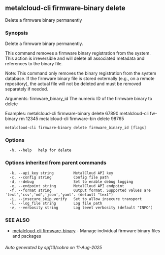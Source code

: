 ## metalcloud-cli firmware-binary delete

Delete a firmware binary permanently

### Synopsis

Delete a firmware binary permanently.

This command removes a firmware binary registration from the system. This action is irreversible
and will delete all associated metadata and references to the binary file.

Note: This command only removes the binary registration from the system database. If the firmware
binary file is stored externally (e.g., on a remote repository), the actual file will not be
deleted and must be removed separately if needed.

Arguments:
  firmware_binary_id    The numeric ID of the firmware binary to delete

Examples:
  metalcloud-cli firmware-binary delete 67890
  metalcloud-cli fw-binary rm 12345
  metalcloud-cli firmware-bin delete 98765

```
metalcloud-cli firmware-binary delete firmware_binary_id [flags]
```

### Options

```
  -h, --help   help for delete
```

### Options inherited from parent commands

```
  -k, --api_key string         MetalCloud API key
  -c, --config string          Config file path
  -d, --debug                  Set to enable debug logging
  -e, --endpoint string        MetalCloud API endpoint
  -f, --format string          Output format. Supported values are 'text','csv','md','json','yaml'. (default "text")
  -i, --insecure_skip_verify   Set to allow insecure transport
  -l, --log_file string        Log file path
  -v, --verbosity string       Log level verbosity (default "INFO")
```

### SEE ALSO

* [metalcloud-cli firmware-binary](metalcloud-cli_firmware-binary.md)	 - Manage individual firmware binary files and packages

###### Auto generated by spf13/cobra on 11-Aug-2025
